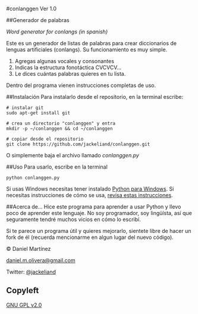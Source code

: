 #conlanggen Ver 1.0 

##Generador de palabras

*Word generator for conlangs (in spanish)*

Este es un generador de listas de palabras para crear diccionarios de lenguas artificiales (conlangs).
Su funcionamiento es muy simple.

1. Agregas algunas vocales y consonantes
2. Indicas la estructura fonotáctica CVCVCV...
3. Le dices cuántas palabras quieres en tu lista.

Dentro del programa vienen instrucciones completas de uso.

##Instalación
Para instalarlo desde el repositorio, en la terminal escribe:

    # instalar git
    sudo apt-get install git

    # crea un directorio "conlanggen" y entra
    mkdir -p ~/conlanggen && cd ~/conlanggen

    # copiar desde el repositorio
    git clone https://github.com/jackeliand/conlanggen.git

O simplemente baja el archivo llamado *conlanggen.py*

##Uso
Para usarlo, escribe en la terminal

    python conlanggen.py

Si usas Windows necesitas tener instalado [Python para Windows](https://www.python.org/download). Si necesitas instrucciones de cómo se usa, [revisa estas instrucciones](http://learnpythonthehardway.org/book/ex0.html).

##Acerca de...
Hice este programa para aprender a usar Python y llevo poco de aprender este lenguaje. No soy programador, soy lingüísta, así que seguramente tendré muchos vicios en cómo lo escribí.

Si te parece un programa útil y quieres mejorarlo, sientete libre de hacer un fork de él (recuerda mencionarme en algun lugar del nuevo código).

&copy; Daniel Martínez

<daniel.m.olivera@gmail.com>

Twitter: [@jackeliand](twitter.com/JackEliand)

## Copyleft

[GNU GPL v2.0](http://www.gnu.org/licenses/gpl-2.0.txt)
